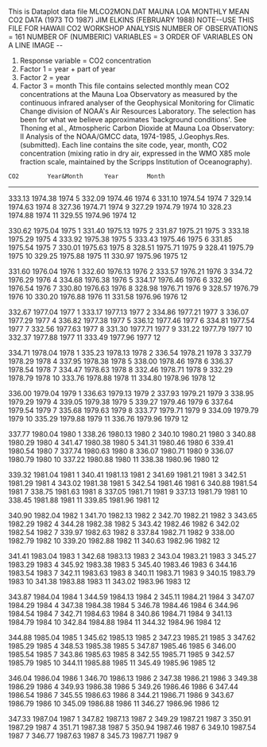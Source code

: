 This is Dataplot data file     MLCO2MON.DAT
MAUNA LOA MONTHLY MEAN CO2 DATA (1973 TO 1987)
JIM ELKINS (FEBRUARY 1988)
NOTE--USE THIS FILE FOR HAWAII CO2 WORKSHOP ANALYSIS
NUMBER OF OBSERVATIONS = 161
NUMBER OF (NUMBERIC) VARIABLES    = 3
ORDER OF VARIABLES ON A LINE IMAGE --
   1. Response variable = CO2 concentration
   2. Factor 1          = year + part of year
   3. Factor 2          = year
   4. Factor 3          = month
This file contains selected monthly mean CO2 concentrations at the Mauna
Loa Observatory as measured by the continuous infrared analyser of the
Geophysical Monitoring for Climatic Change division of NOAA's
Air Resources Laboratory.  The selection has been for what we
believe approximates 'background conditions'.  See Thoning et al.,
Atmospheric Carbon Dioxide at Mauna Loa Observatory: II  Analysis
of the NOAA/GMCC data, 1974-1985, J.Geophys.Res. (submitted).
Each line contains the site code, year, month, CO2 concentration
(mixing ratio in dry air, expressed in the WMO X85 mole fraction scale,
maintained by the Scripps Institution of Oceanography).
 
 
    CO2        Year&Month      Year        Month
--------------------------------------------------
  333.13        1974.38        1974          5
  332.09        1974.46        1974          6
  331.10        1974.54        1974          7
  329.14        1974.63        1974          8
  327.36        1974.71        1974          9
  327.29        1974.79        1974         10
  328.23        1974.88        1974         11
  329.55        1974.96        1974         12
 
  330.62        1975.04        1975          1
  331.40        1975.13        1975          2
  331.87        1975.21        1975          3
  333.18        1975.29        1975          4
  333.92        1975.38        1975          5
  333.43        1975.46        1975          6
  331.85        1975.54        1975          7
  330.01        1975.63        1975          8
  328.51        1975.71        1975          9
  328.41        1975.79        1975         10
  329.25        1975.88        1975         11
  330.97        1975.96        1975         12
 
  331.60        1976.04        1976          1
  332.60        1976.13        1976          2
  333.57        1976.21        1976          3
  334.72        1976.29        1976          4
  334.68        1976.38        1976          5
  334.17        1976.46        1976          6
  332.96        1976.54        1976          7
  330.80        1976.63        1976          8
  328.98        1976.71        1976          9
  328.57        1976.79        1976         10
  330.20        1976.88        1976         11
  331.58        1976.96        1976         12
 
  332.67        1977.04        1977          1
  333.17        1977.13        1977          2
  334.86        1977.21        1977          3
  336.07        1977.29        1977          4
  336.82        1977.38        1977          5
  336.12        1977.46        1977          6
  334.81        1977.54        1977          7
  332.56        1977.63        1977          8
  331.30        1977.71        1977          9
  331.22        1977.79        1977         10
  332.37        1977.88        1977         11
  333.49        1977.96        1977         12
 
  334.71        1978.04        1978          1
  335.23        1978.13        1978          2
  336.54        1978.21        1978          3
  337.79        1978.29        1978          4
  337.95        1978.38        1978          5
  338.00        1978.46        1978          6
  336.37        1978.54        1978          7
  334.47        1978.63        1978          8
  332.46        1978.71        1978          9
  332.29        1978.79        1978         10
  333.76        1978.88        1978         11
  334.80        1978.96        1978         12
 
  336.00        1979.04        1979          1
  336.63        1979.13        1979          2
  337.93        1979.21        1979          3
  338.95        1979.29        1979          4
  339.05        1979.38        1979          5
  339.27        1979.46        1979          6
  337.64        1979.54        1979          7
  335.68        1979.63        1979          8
  333.77        1979.71        1979          9
  334.09        1979.79        1979         10
  335.29        1979.88        1979         11
  336.76        1979.96        1979         12
 
  337.77        1980.04        1980          1
  338.26        1980.13        1980          2
  340.10        1980.21        1980          3
  340.88        1980.29        1980          4
  341.47        1980.38        1980          5
  341.31        1980.46        1980          6
  339.41        1980.54        1980          7
  337.74        1980.63        1980          8
  336.07        1980.71        1980          9
  336.07        1980.79        1980         10
  337.22        1980.88        1980         11
  338.38        1980.96        1980         12
 
  339.32        1981.04        1981          1
  340.41        1981.13        1981          2
  341.69        1981.21        1981          3
  342.51        1981.29        1981          4
  343.02        1981.38        1981          5
  342.54        1981.46        1981          6
  340.88        1981.54        1981          7
  338.75        1981.63        1981          8
  337.05        1981.71        1981          9
  337.13        1981.79        1981         10
  338.45        1981.88        1981         11
  339.85        1981.96        1981         12
 
  340.90        1982.04        1982          1
  341.70        1982.13        1982          2
  342.70        1982.21        1982          3
  343.65        1982.29        1982          4
  344.28        1982.38        1982          5
  343.42        1982.46        1982          6
  342.02        1982.54        1982          7
  339.97        1982.63        1982          8
  337.84        1982.71        1982          9
  338.00        1982.79        1982         10
  339.20        1982.88        1982         11
  340.63        1982.96        1982         12
 
  341.41        1983.04        1983          1
  342.68        1983.13        1983          2
  343.04        1983.21        1983          3
  345.27        1983.29        1983          4
  345.92        1983.38        1983          5
  345.40        1983.46        1983          6
  344.16        1983.54        1983          7
  342.11        1983.63        1983          8
  340.11        1983.71        1983          9
  340.15        1983.79        1983         10
  341.38        1983.88        1983         11
  343.02        1983.96        1983         12
 
  343.87        1984.04        1984          1
  344.59        1984.13        1984          2
  345.11        1984.21        1984          3
  347.07        1984.29        1984          4
  347.38        1984.38        1984          5
  346.78        1984.46        1984          6
  344.96        1984.54        1984          7
  342.71        1984.63        1984          8
  340.86        1984.71        1984          9
  341.13        1984.79        1984         10
  342.84        1984.88        1984         11
  344.32        1984.96        1984         12
 
  344.88        1985.04        1985          1
  345.62        1985.13        1985          2
  347.23        1985.21        1985          3
  347.62        1985.29        1985          4
  348.53        1985.38        1985          5
  347.87        1985.46        1985          6
  346.00        1985.54        1985          7
  343.86        1985.63        1985          8
  342.55        1985.71        1985          9
  342.57        1985.79        1985         10
  344.11        1985.88        1985         11
  345.49        1985.96        1985         12
 
  346.04        1986.04        1986          1
  346.70        1986.13        1986          2
  347.38        1986.21        1986          3
  349.38        1986.29        1986          4
  349.93        1986.38        1986          5
  349.26        1986.46        1986          6
  347.44        1986.54        1986          7
  345.55        1986.63        1986          8
  344.21        1986.71        1986          9
  343.67        1986.79        1986         10
  345.09        1986.88        1986         11
  346.27        1986.96        1986         12
 
  347.33        1987.04        1987          1
  347.82        1987.13        1987          2
  349.29        1987.21        1987          3
  350.91        1987.29        1987          4
  351.71        1987.38        1987          5
  350.94        1987.46        1987          6
  349.10        1987.54        1987          7
  346.77        1987.63        1987          8
  345.73        1987.71        1987          9